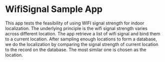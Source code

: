 WifiSignal Sample App
=======

This app tests the feasibility of using WIFI signal strength for indoor localization. The underlying principle is the wifi signal strength varies across different location. The app retrieve a list of wifi signal and bind them to a current location. After sampling enough locations to form a database, we do the localization by comparing the signal strength of current location to the record on the database. The most similar one is chosen as the location.
